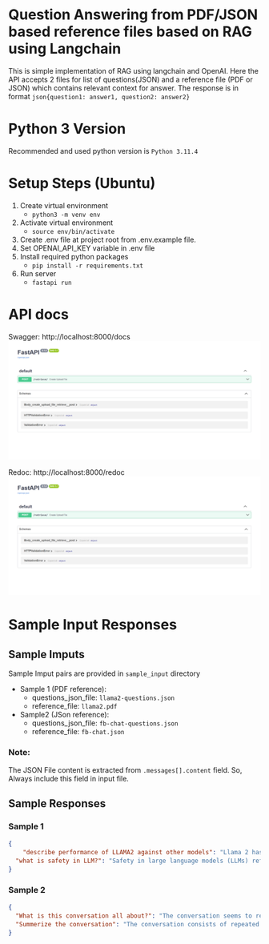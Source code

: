 # Question Answering from PDF/JSON based reference files based on RAG using Langchain
This is simple implementation of RAG using langchain and OpenAI. Here the API accepts 2 files for list of questions(JSON) and a reference file (PDF or JSON) which contains relevant context for answer. The response is in format ```json{question1: answer1, question2: answer2}```

# Python 3 Version
Recommended and used python version is `Python 3.11.4`

# Setup Steps (Ubuntu)
1. Create virtual environment
    - `python3 -m venv env`
2. Activate virtual environment
    - `source env/bin/activate`
3. Create .env file at project root from .env.example file.
4. Set OPENAI_API_KEY variable in .env file
5. Install required python packages
    - `pip install -r requirements.txt`
6. Run server
    - `fastapi run`

# API docs
Swagger: http://localhost:8000/docs
![Swagger UI](swagger-ui.png "Swagger UI")

Redoc: http://localhost:8000/redoc
![Redoc UI](swagger-ui.png "Redoc UI")

# Sample Input Responses
## Sample Imputs
Sample Imput pairs are provided in `sample_input` directory
- Sample 1 (PDF reference):
    - questions_json_file: `llama2-questions.json`
    - reference_file: `llama2.pdf`
- Sample2 (JSon reference):
    - questions_json_file: `fb-chat-questions.json`
    - reference_file: `fb-chat.json`

### Note:
The JSON File content is extracted from `.messages[].content` field. So, Always include this field in input file.

## Sample Responses
### Sample 1
```json
{
    "describe performance of LLAMA2 against other models": "Llama 2 has demonstrated competitive performance against existing open-source models and is comparable to some proprietary models like GPT-3.5 on evaluation sets such as MMLU and GSM8K. Specifically, Llama 2 70B outperforms Llama 1 models and also surpasses MPT models in most categories, except for code benchmarks. Overall, Llama 2 models generally excel in helpfulness and safety benchmarks compared to other open-source models.",
  "what is safety in LLM?": "Safety in large language models (LLMs) refers to the measures and methodologies implemented to reduce the risk of harmful outputs, such as biased or unsafe content. This involves analyzing pretraining data, aligning models for safety through techniques like supervised fine-tuning (SFT) and reinforcement learning from human feedback (RLHF), and evaluating the model's behavior across different demographic groups. The goal is to ensure responsible development and deployment of LLMs while maintaining their helpfulness."
}
```

### Sample 2
```json
{
  "What is this conversation all about?": "The conversation seems to revolve around a simple exchange of farewells, indicated by the repeated use of \"Bye!\" Additionally, there's a question about how much someone wants, but without further context, it's unclear what is being referred to. Overall, the interaction appears to be casual and lacks depth.",
  "Summerize the conversation": "The conversation consists of repeated exchanges of the word \"Bye!\" indicating a farewell between participants. There are no additional details or context provided, making it a straightforward goodbye interaction."
}
```
